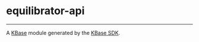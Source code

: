 
# equilibrator-api
---

A [KBase](https://kbase.us) module generated by the [KBase SDK](https://github.com/kbase/kb_sdk).



